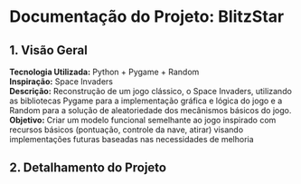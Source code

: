 # Documentação do Projeto: BlitzStar
## 1. Visão Geral
   **Tecnologia Utilizada:** Python + Pygame + Random  
   **Inspiração:** Space Invaders  
   **Descrição:** Reconstrução de um jogo clássico, o Space Invaders, utilizando as bibliotecas Pygame para a implementação gráfica e lógica do jogo e a Random para a solução de aleatoriedade dos mecânismos básicos do jogo.  
   **Objetivo:** Criar um modelo funcional semelhante ao jogo inspirado com recursos básicos (pontuação, controle da nave, atirar) visando implementações futuras baseadas nas necessidades de melhoria  
## 2. Detalhamento do Projeto
  
